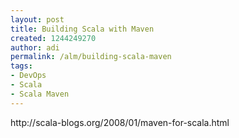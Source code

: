 ```yaml
---
layout: post
title: Building Scala with Maven
created: 1244249270
author: adi
permalink: /alm/building-scala-maven
tags:
- DevOps
- Scala
- Scala Maven
---
```

<p>http://scala-blogs.org/2008/01/maven-for-scala.html&nbsp;</p>
